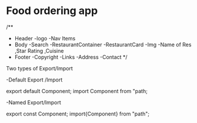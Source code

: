 # Food ordering app
/**
 * Header
    -logo
    -Nav Items
 * Body
    -Search
    -RestaurantContainer
    -RestaurantCard
       -Img
       -Name of Res ,Star Rating ,Cuisine
 * Footer
    -Copyright
    -Links
    -Address
    -Contact
 */



 Two types of Export/Import

 -Default Export /Import

   export default Component;
   import Component from "path;

-Named Export/Import

export const Component;
import{Component} from "path";
